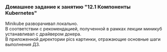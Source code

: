 ### Домашнее задание к занятию "12.1 Компоненты Kubernetes"

Minikube разворачивал локально.  
В соответствии с рекомендацией, полученной в рамках лекции миникуб устанавливал с драйвером докера.  
В приложенной директории pics картинки, отражающие основные шаги выполнения ДЗ.